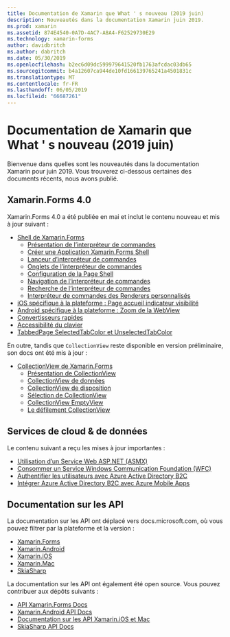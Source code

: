 ```yaml
---
title: Documentation de Xamarin que What ' s nouveau (2019 juin)
description: Nouveautés dans la documentation Xamarin juin 2019.
ms.prod: xamarin
ms.assetid: 874E4540-0A7D-4AC7-A8A4-F62529730E29
ms.technology: xamarin-forms
author: davidbritch
ms.author: dabritch
ms.date: 05/30/2019
ms.openlocfilehash: b2ec6d09dc599979641520fb1763afcdac03db65
ms.sourcegitcommit: b4a12607ca944de10fd166139765241a4501831c
ms.translationtype: MT
ms.contentlocale: fr-FR
ms.lasthandoff: 06/05/2019
ms.locfileid: "66687261"
---
```

# <a name="xamarin-docs-whats-new-june-2019"></a>Documentation de Xamarin que What ' s nouveau (2019 juin)

Bienvenue dans quelles sont les nouveautés dans la documentation Xamarin pour juin 2019. Vous trouverez ci-dessous certaines des documents récents, nous avons publié.

## <a name="xamarinforms-40"></a>Xamarin.Forms 4.0

Xamarin.Forms 4.0 a été publiée en mai et inclut le contenu nouveau et mis à jour suivant :

- [Shell de Xamarin.Forms](~/xamarin-forms/app-fundamentals/shell/index.md)
  - [Présentation de l’interpréteur de commandes](~/xamarin-forms/app-fundamentals/shell/introduction.md)
  - [Créer une Application Xamarin.Forms Shell](~/xamarin-forms/app-fundamentals/shell/create.md)
  - [Lanceur d’interpréteur de commandes](~/xamarin-forms/app-fundamentals/shell/flyout.md)
  - [Onglets de l’interpréteur de commandes](~/xamarin-forms/app-fundamentals/shell/tabs.md)
  - [Configuration de la Page Shell](~/xamarin-forms/app-fundamentals/shell/configuration.md)
  - [Navigation de l’interpréteur de commandes](~/xamarin-forms/app-fundamentals/shell/navigation.md)
  - [Recherche de l’interpréteur de commandes](~/xamarin-forms/app-fundamentals/shell/search.md)
  - [Interpréteur de commandes des Renderers personnalisés](~/xamarin-forms/app-fundamentals/shell/customrenderers.md)
- [iOS spécifique à la plateforme : Page accueil indicateur visibilité](~/xamarin-forms/platform/ios/page-home-indicator.md)
- [Android spécifique à la plateforme : Zoom de la WebView](~/xamarin-forms/platform/android/webview-zoom-controls.md)
- [Convertisseurs rapides](~/xamarin-forms/internals/fast-renderers.md)
- [Accessibilité du clavier](~/xamarin-forms/app-fundamentals/accessibility/keyboard.md)
- [TabbedPage SelectedTabColor et UnselectedTabColor](~/xamarin-forms/app-fundamentals/navigation/tabbed-page.md)

En outre, tandis que `CollectionView` reste disponible en version préliminaire, son docs ont été mis à jour :

- [CollectionView de Xamarin.Forms](~/xamarin-forms/user-interface/collectionview/index.md)
  - [Présentation de CollectionView](~/xamarin-forms/user-interface/collectionview/introduction.md)
  - [CollectionView de données](~/xamarin-forms/user-interface/collectionview/populate-data.md)
  - [CollectionView de disposition](~/xamarin-forms/user-interface/collectionview/layout.md)
  - [Sélection de CollectionView](~/xamarin-forms/user-interface/collectionview/selection.md)
  - [CollectionView EmptyView](~/xamarin-forms/user-interface/collectionview/emptyview.md)
  - [Le défilement CollectionView](~/xamarin-forms/user-interface/collectionview/scrolling.md)

## <a name="data--cloud-services"></a>Services de cloud & de données

Le contenu suivant a reçu les mises à jour importantes :

- [Utilisation d’un Service Web ASP.NET (ASMX)](~/xamarin-forms/data-cloud/consuming/asmx.md)
- [Consommer un Service Windows Communication Foundation (WFC)](~/xamarin-forms/data-cloud/consuming/wcf.md)
- [Authentifier les utilisateurs avec Azure Active Directory B2C](~/xamarin-forms/data-cloud/authentication/azure-ad-b2c.md)
- [Intégrer Azure Active Directory B2C avec Azure Mobile Apps](~/xamarin-forms/data-cloud/authentication/azure-ad-b2c-mobile-app.md)

## <a name="api-docs"></a>Documentation sur les API

La documentation sur les API ont déplacé vers docs.microsoft.com, où vous pouvez filtrer par la plateforme et la version :

- [Xamarin.Forms](xref:Xamarin.Forms)
- [Xamarin.Android](/dotnet/api/?view=xamarinandroid-7.1)
- [Xamarin.iOS](/dotnet/api/?view=xamarin-ios-sdk-12)
- [Xamarin.Mac](/dotnet/api/?view=xamarinmac-3.0)
- [SkiaSharp](xref:SkiaSharp)

La documentation sur les API ont également été open source. Vous pouvez contribuer aux dépôts suivants :

- [API Xamarin.Forms Docs](https://github.com/xamarin/Xamarin.Forms-api-docs)
- [Xamarin.Android API Docs](https://github.com/xamarin/android-api-docs)
- [Documentation sur les API Xamarin.iOS et Mac](https://github.com/xamarin/apple-api-docs)
- [SkiaSharp API Docs](https://github.com/mono/skiasharp-api-docs)
